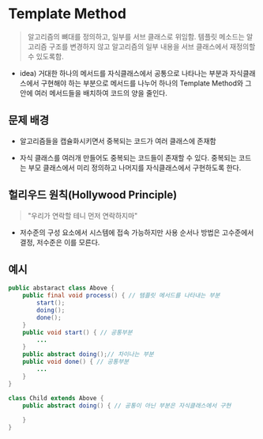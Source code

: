 # Template Method
> 알고리즘의 뼈대를 정의하고, 일부를 서브 클래스로 위임함. 템플릿 메소드는 알고리즘 구조를 변경하지 않고 알고리즘의 일부 내용을 서브 클래스에서 재정의할 수 있도록함.

- idea) 거대한 하나의 메서드를 자식클래스에서 공통으로 나타나는 부분과 자식클래스에서 구현해야 하는 부분으로 메서드를 나누어 하나의 Template Method와 그 안에 여러 메서드들을 배치하여 코드의 양을 줄인다.

## 문제 배경

- 알고리즘들을 캡슐화시키면서 중복되는 코드가 여러 클래스에 존재함

- 자식 클래스를 여러개 만들어도 중복되는 코드들이 존재할 수 있다. 중복되는 코드는 부모 클래스에서 미리 정의하고 나머지를 자식클래스에서 구현하도록 한다.

## 헐리우드 원칙(Hollywood Principle)
> "우리가 연락할 테니 먼저 연락하지마"

- 저수준의 구성 요소에서 시스템에 접속 가능하지만 사용 순서나 방법은 고수준에서 결정, 저수준은 이를 모른다.

## 예시

```java
public abstaract class Above {
	public final void process() { // 템플릿 메서드를 나타내는 부분
		start();
		doing();
		done();
	}
	public void start() { // 공통부분
        ...
    } 
	public abstract doing();// 차이나는 부분
	public void done() { // 공통부분
        ...
    } 
}

class Child extends Above { 
	public abstract doing() { // 공통이 아닌 부분은 자식클래스에서 구현
		
	}
}
```